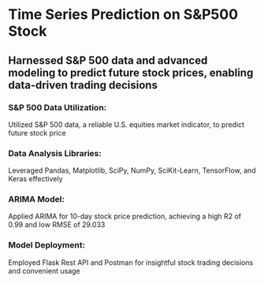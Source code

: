 # Time Series Prediction on S&P500 Stock

##  Harnessed S&P 500 data and advanced modeling to predict future stock prices, enabling data-driven trading decisions

### S&P 500 Data Utilization:
Utilized S&P 500 data, a reliable U.S. equities market indicator, to predict future stock price

###  Data Analysis Libraries:
Leveraged Pandas, Matplotlib, SciPy, NumPy, SciKit-Learn, TensorFlow, and Keras effectively

### ARIMA Model:
 Applied ARIMA for 10-day stock price prediction, achieving a high R2 of 0.99 and low RMSE of 29.033

 ### Model Deployment:
  Employed Flask Rest API and Postman for insightful stock trading decisions and convenient usage
